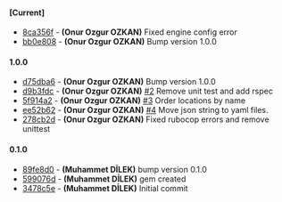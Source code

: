 
#### [Current]
 * [8ca356f](../../commit/8ca356f) - __(Onur Ozgur OZKAN)__ Fixed engine config error
 * [bb0e808](../../commit/bb0e808) - __(Onur Ozgur OZKAN)__ Bump version 1.0.0

#### 1.0.0
 * [d75dba6](../../commit/d75dba6) - __(Onur Ozgur OZKAN)__ Bump version 1.0.0
 * [d9b3fdc](../../commit/d9b3fdc) - __(Onur Ozgur OZKAN)__ [#2](../../issues/2) Remove unit test and add rspec
 * [5f914a2](../../commit/5f914a2) - __(Onur Ozgur OZKAN)__ [#3](../../issues/3) Order locations by name
 * [ee52b62](../../commit/ee52b62) - __(Onur Ozgur OZKAN)__ [#4](../../issues/4) Move json string to yaml files.
 * [278cb2d](../../commit/278cb2d) - __(Onur Ozgur OZKAN)__ Fixed rubocop errors and remove unittest

#### 0.1.0
 * [89fe8d0](../../commit/89fe8d0) - __(Muhammet DİLEK)__ bump version 0.1.0
 * [599076d](../../commit/599076d) - __(Muhammet DİLEK)__ gem created
 * [3478c5e](../../commit/3478c5e) - __(Muhammet DİLEK)__ Initial commit
